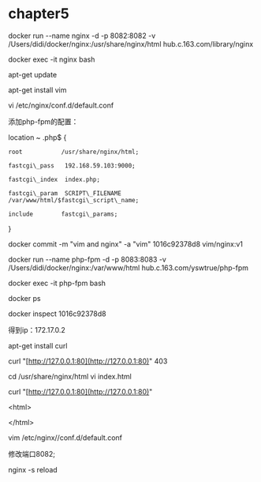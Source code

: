 # chapter5

docker run --name nginx -d -p 8082:8082 -v /Users/didi/docker/nginx:/usr/share/nginx/html hub.c.163.com/library/nginx

docker exec -it nginx bash

apt-get update

apt-get install vim

vi /etc/nginx/conf.d/default.conf

添加php-fpm的配置：

location ~ .php$ {

```
root           /usr/share/nginx/html;

fastcgi\_pass   192.168.59.103:9000;

fastcgi\_index  index.php;

fastcgi\_param  SCRIPT\_FILENAME  /var/www/html/$fastcgi\_script\_name;

include        fastcgi\_params;
```

}

docker commit -m "vim and  nginx" -a "vim" 1016c92378d8 vim/nginx:v1

docker run --name php-fpm -d -p 8083:8083 -v /Users/didi/docker/nginx:/var/www/html hub.c.163.com/yswtrue/php-fpm

docker exec -it php-fpm bash

docker ps

docker inspect 1016c92378d8

得到ip：172.17.0.2

apt-get install curl

curl "[http://127.0.0.1:80](http://127.0.0.1:80)"  403

cd  /usr/share/nginx/html      vi index.html

curl "[http://127.0.0.1:80](http://127.0.0.1:80)"

&lt;html&gt;

&lt;/html&gt;

vim /etc/nginx//conf.d/default.conf

修改端口8082;

nginx -s reload


